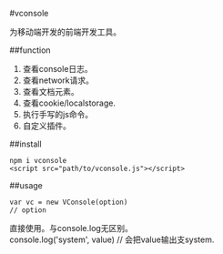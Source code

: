 #vconsole

为移动端开发的前端开发工具。  

##function

1. 查看console日志。  
2. 查看network请求。  
3. 查看文档元素。  
4. 查看cookie/localstorage.  
5. 执行手写的js命令。  
6. 自定义插件。  

##install

    npm i vconsole
    <script src="path/to/vconsole.js"></script>

##usage

    var vc = new VConsole(option)
    // option

直接使用。与console.log无区别。  
console.log('system', value) // 会把value输出支system.  
